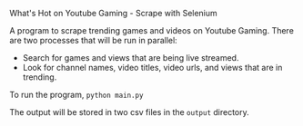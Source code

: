 What's Hot on Youtube Gaming - Scrape with Selenium

A program to scrape trending games and videos on Youtube Gaming. There are two processes that will be run in parallel: 
- Search for games and views that are being live streamed.
- Look for channel names, video titles, video urls, and views that are in trending.

To run the program,
`python main.py`

The output will be stored in two csv files in the `output` directory.